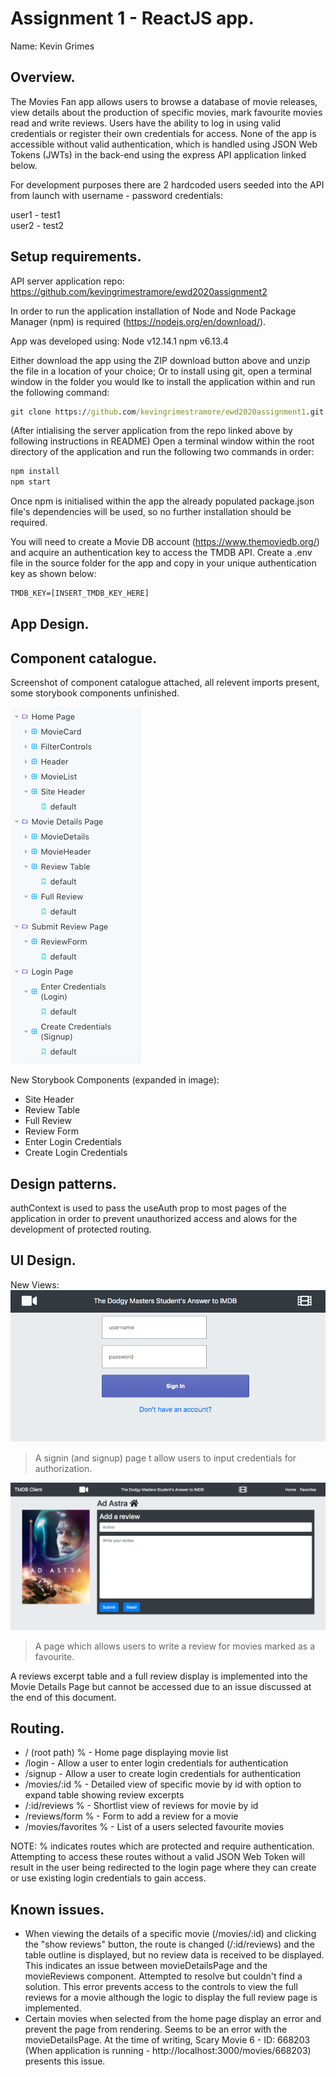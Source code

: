 # Assignment 1 - ReactJS app.

Name: Kevin Grimes

## Overview.
The Movies Fan app allows users to browse a database of movie releases, view details about the production of specific movies, mark favourite movies read and write reviews. Users have the ability to log in using valid credentials or register their own credentials for access. None of the app is accessible without valid authentication, which is handled using JSON Web Tokens (JWTs) in the back-end using the express API application linked below.

For development purposes there are 2 hardcoded users seeded into the API from launch with username - password credentials:

user1 - test1 <br>
user2 - test2

## Setup requirements.

API server application repo: https://github.com/kevingrimestramore/ewd2020assignment2

In order to run the application installation of Node and Node Package Manager (npm) is required (https://nodejs.org/en/download/).

App was developed using:
Node v12.14.1
npm  v6.13.4

Either download the app using the ZIP download button above and unzip the file in a location of your choice; Or to install using git, open a terminal window in the folder you would lke to install the application within and run the following command:

```bat
git clone https://github.com/kevingrimestramore/ewd2020assignment1.git
```
(After intialising the server application from the repo linked above by following instructions in README)
Open a terminal window within the root directory of the application and run the following two commands in order:

```bat
npm install
npm start
```

Once npm is initialised within the app the already populated package.json file's dependencies will be used, so no further installation should be required.

You will need to create a Movie DB account (https://www.themoviedb.org/) and acquire an authentication key to access the TMDB API. Create a .env file in the source folder for the app and copy in your unique authentication key as shown below:

```bat
TMDB_KEY=[INSERT_TMDB_KEY_HERE]
```

## App Design.

## Component catalogue.

Screenshot of component catalogue attached, all relevent imports present, some storybook components unfinished.

![StoryBook Components](storybook.png)

New Storybook Components (expanded in image):

+ Site Header
+ Review Table
+ Full Review
+ Review Form
+ Enter Login Credentials
+ Create Login Credentials

## Design patterns.

authContext is used to pass the useAuth prop to most pages of the application in order to prevent unauthorized access and alows for the development of protected routing.

## UI Design.
New Views: <br>
![Signin Page](signin.png)
>A signin (and signup) page t allow users to input credentials for authorization.

![Write Review Page](writeReview.png)
>A page which allows users to write a review for movies marked as a favourite.

A reviews excerpt table and a full review display is implemented into the Movie Details Page but cannot be accessed due to an issue discussed at the end of this document.

## Routing.
+ / (root path)     %  - Home page displaying movie list
+ /login               - Allow a user to enter login credentials for authentication
+ /signup              - Allow a user to create login credentials for authentication
+ /movies/:id       %  - Detailed view of specific movie by id with option to expand table showing review excerpts
+ /:id/reviews      %  - Shortlist view of reviews for movie by id
+ /reviews/form     %  - Form to add a review for a movie
+ /movies/favorites %  - List of a users selected favourite movies


NOTE: % indicates routes which are protected and require authentication. Attempting to access these routes without a valid JSON Web Token will result in the user being redirected to the login page where they can  create or use existing login credentials to gain access.

## Known issues.
+ When viewing the details of a specific movie (/movies/:id) and clicking the "show reviews" button, the route is changed (/:id/reviews) and the table outline is displayed, but no review data is received to be displayed. This indicates an issue between movieDetailsPage and the movieReviews component. Attempted to resolve but couldn't find a solution. This error prevents access to the controls to view the full reviews for a movie although the logic to display the full review page is implemented.
+ Certain movies when selected from the home page display an error and prevent the page from rendering. Seems to be an error with the movieDetailsPage. At the time of writing, Scary Movie 6 - ID: 668203 (When application is running - http://localhost:3000/movies/668203) presents this issue.
